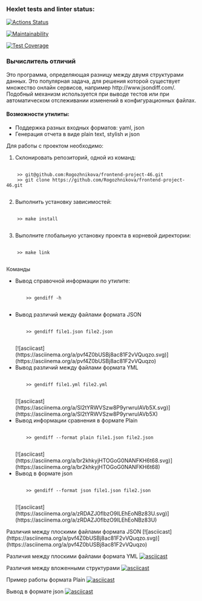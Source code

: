 ### Hexlet tests and linter status:
[![Actions Status](https://github.com/Rogozhnikova/frontend-project-46/actions/workflows/hexlet-check.yml/badge.svg)](https://github.com/Rogozhnikova/frontend-project-46/actions)

[![Maintainability](https://api.codeclimate.com/v1/badges/e8c90e0a80421bb145e5/maintainability)](https://codeclimate.com/github/Rogozhnikova/frontend-project-46/maintainability)

[![Test Coverage](https://api.codeclimate.com/v1/badges/e8c90e0a80421bb145e5/test_coverage)](https://codeclimate.com/github/Rogozhnikova/frontend-project-46/test_coverage)

<h3>Вычислитель отличий</h3>
 <p>Это программа, определяющая разницу между двумя структурами данных. Это популярная задача, для решения которой существует множество онлайн сервисов, например http://www.jsondiff.com/. Подобный механизм используется при выводе тестов или при автоматическом отслеживании изменений в конфигурационных файлах.<p>

<h4>Возможности утилиты:</h4>
<ul>
<li>Поддержка разных входных форматов: yaml, json</li>
<li>Генерация отчета в виде plain text, stylish и json</li>
</ul>

Для работы с проектом необходимо:

1. Склонировать репозиторий, одной из команд:
<pre>
  <code>
    >> git@github.com:Rogozhnikova/frontend-project-46.git
    >> git clone https://github.com/Rogozhnikova/frontend-project-46.git
  </code>
</pre>

2. Выполнить установку зависимостей:
<pre>
  <code>
    >> make install
  </code>
</pre>

3. Выполните глобальную установку проекта в корневой директории:
<pre>
  <code>
    >> make link
  </code>
</pre>

Команды
<ul>
<li> Вывод справочной информации по утилите:<pre>
  <code>
    >> gendiff -h
  </code>
</pre></li>
<li>Вывод различий между файлами формата JSON<pre>
  <code>
    >> gendiff file1.json file2.json
  </code>
</pre>[![asciicast](https://asciinema.org/a/pvf4Z0bUSBj8ac81F2vVQuqzo.svg)](https://asciinema.org/a/pvf4Z0bUSBj8ac81F2vVQuqzo)</li>
<li>Вывод различий между файлами формата YML<pre>
  <code>
    >> gendiff file1.yml file2.yml
  </code>
</pre>[![asciicast](https://asciinema.org/a/Sl2tYRWVSzw8P9yrwruIAVb5X.svg)](https://asciinema.org/a/Sl2tYRWVSzw8P9yrwruIAVb5X)</li>
<li>Вывод информации сравнения в формате Plain<pre>
  <code>
    >> gendiff --format plain file1.json file2.json
  </code>
</pre>[![asciicast](https://asciinema.org/a/br2khkyjHTOGoG0NANFKH6t68.svg)](https://asciinema.org/a/br2khkyjHTOGoG0NANFKH6t68)
</li>
<li>Вывод в формате json<pre>
  <code>
    >> gendiff --format json file1.json file2.json
  </code>
</pre>
[![asciicast](https://asciinema.org/a/zRDAZJ0flbzO9ILEhEoNBz83U.svg)](https://asciinema.org/a/zRDAZJ0flbzO9ILEhEoNBz83U)
</li>
</ul>
Различия между плоскими файлами формата JSON
[![asciicast](https://asciinema.org/a/pvf4Z0bUSBj8ac81F2vVQuqzo.svg)](https://asciinema.org/a/pvf4Z0bUSBj8ac81F2vVQuqzo)

Различия между плоскими файлами формата YML
[![asciicast](https://asciinema.org/a/Sl2tYRWVSzw8P9yrwruIAVb5X.svg)](https://asciinema.org/a/Sl2tYRWVSzw8P9yrwruIAVb5X)

Различия между вложенными структурами
[![asciicast](https://asciinema.org/a/71F3a33KRraTJ3PyNmtZCzLfP.svg)](https://asciinema.org/a/71F3a33KRraTJ3PyNmtZCzLfP)

Пример работы формата Plain
[![asciicast](https://asciinema.org/a/br2khkyjHTOGoG0NANFKH6t68.svg)](https://asciinema.org/a/br2khkyjHTOGoG0NANFKH6t68)

Вывод в формате json
[![asciicast](https://asciinema.org/a/zRDAZJ0flbzO9ILEhEoNBz83U.svg)](https://asciinema.org/a/zRDAZJ0flbzO9ILEhEoNBz83U)
